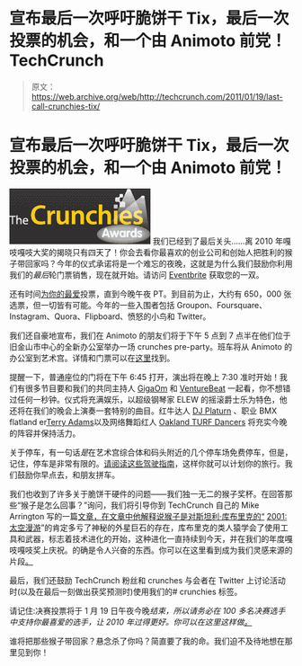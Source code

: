 # 宣布最后一次呼吁脆饼干 Tix，最后一次投票的机会，和一个由 Animoto 前党！TechCrunch

> 原文：<https://web.archive.org/web/http://techcrunch.com/2011/01/19/last-call-crunchies-tix/>

# 宣布最后一次呼吁脆饼干 Tix，最后一次投票的机会，和一个由 Animoto 前党！

[![](img/3d7f21a56d53c9e8fb8babeebc8dc7b0.png "crunchies_logo")](https://web.archive.org/web/20230202232304/https://techcrunch.com/wp-content/uploads/2010/12/crunchies_logo.gif) 我们已经到了最后关头……离 2010 年嘎吱嘎吱大奖的揭晓只有四天了！你会去看你最喜欢的创业公司和创始人把胜利的猴子带回家吗？今年的仪式承诺将是一个难忘的夜晚，这就是为什么我们鼓励你利用我们的*最后*轮门票销售，现在就开始。请访问 [Eventbrite](https://web.archive.org/web/20230202232304/http://crunchies2010.eventbrite.com/) 获取您的一双。

还有时间[为你的最爱](https://web.archive.org/web/20230202232304/http://crunchies2010.beta.techcrunch.com/vote/)投票，直到今晚午夜 PT。到目前为止，大约有 650，000 张选票，但一切皆有可能。今年的一些入围者包括 Groupon、Foursquare、Instagram、Quora、Flipboard、愤怒的小鸟和 Twitter。

我们还自豪地宣布，我们在 Animoto 的朋友们将于下午 5 点到 7 点半在他们位于旧金山市中心的全新办公室举办一场 crunches pre-party。班车将从 Animoto 的办公室到艺术宫。详情和门票可以在[这里](https://web.archive.org/web/20230202232304/http://animotosf.eventbrite.com/)找到。

提醒一下，普通座位的门将在下午 6:45 打开，演出将在晚上 7:30 准时开始！我们有很多节目要和我们的共同主持人 [GigaOm](https://web.archive.org/web/20230202232304/http://gigaom.com/) 和 [VentureBeat](https://web.archive.org/web/20230202232304/http://venturebeat.com/) 一起看，你不想错过任何一秒钟。仪式将充满娱乐，以超级钢琴家 ELEW 的摇滚爵士乐为特色，他还将在我们的晚会上演奏一套特别的曲目。红牛达人 [DJ Platurn](https://web.archive.org/web/20230202232304/http://djplaturn.com/) 、职业 BMX flatland er[Terry Adams](https://web.archive.org/web/20230202232304/http://www.terryadamsbmx.com/)以及网络舞蹈红人 [Oakland TURF Dancers](https://web.archive.org/web/20230202232304/http://www.youtube.com/watch?v=JQRRnAhmB58) 将充实今晚的阵容并保持活力。

关于停车，有一句话*是*在艺术宫综合体和码头附近的几个停车场免费停车，但是，记住，停车是非常有限的。[请阅读这些驾驶指南](https://web.archive.org/web/20230202232304/http://www.exploratorium.edu/visit/location_directions/index_jan18.php)，这样你就可以计划你的旅行。我们鼓励你早点去，和朋友拼车。

我们也收到了许多关于脆饼干硬件的问题——我们独一无二的猴子奖杯。在回答那些“猴子是怎么回事？”询问，我们将引导你到 TechCrunch 自己的 Mike Arrington 写的一篇[文章，在文章中他解释说猴子是对斯坦利·库布里克的“](https://web.archive.org/web/20230202232304/https://techcrunch.com/2008/01/15/crunchies-the-award) [2001:太空漫游](https://web.archive.org/web/20230202232304/http://www.imdb.com/title/tt0062622/)”的肯定多亏了神秘的外星巨石的存在，库布里克的类人猿学会了使用工具和武器，标志着技术进化的开始，这种进化一直持续到今天，并在我们的年度嘎吱嘎吱奖上庆祝。的确是令人兴奋的东西。你可以在这里看到成为我们灵感来源的片段[。](https://web.archive.org/web/20230202232304/http://www.youtube.com/watch?v=hBevNxyEW5M)

最后，我们还鼓励 TechCrunch 粉丝和 crunches 与会者在 Twitter 上讨论活动时(以及在最后一刻做出获奖预测时)使用我们的# crunchies 标签。

请记住:决赛投票将于 1 月 19 日午夜今晚*结束，所以请务必在 100 多名决赛选手中支持你最喜爱的选手，让 2010 年过得更好。你可以在这里这样做[。](https://web.archive.org/web/20230202232304/http://crunchies2010.beta.techcrunch.com/vote/)*

谁将把那些猴子带回家？悬念杀了你吗？简直要了我的命。我们迫不及待地想在那里见到你！